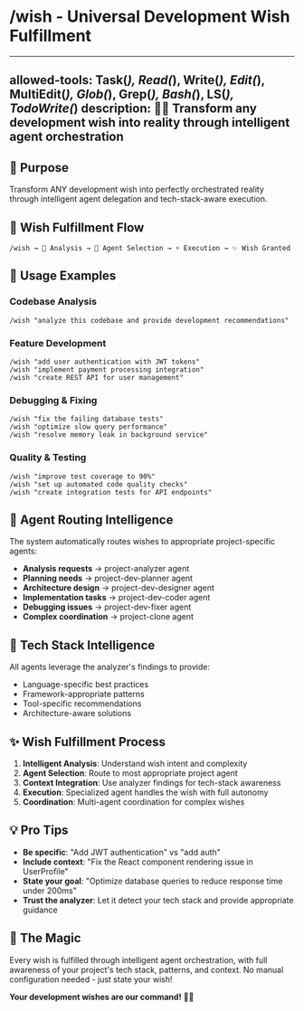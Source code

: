 # /wish - Universal Development Wish Fulfillment

---
allowed-tools: Task(*), Read(*), Write(*), Edit(*), MultiEdit(*), Glob(*), Grep(*), Bash(*), LS(*), TodoWrite(*)
description: 🧞✨ Transform any development wish into reality through intelligent agent orchestration
---

## 🎯 Purpose

Transform ANY development wish into perfectly orchestrated reality through intelligent agent delegation and tech-stack-aware execution.

## 🧞 Wish Fulfillment Flow

```
/wish → 🧠 Analysis → 🎯 Agent Selection → ⚡ Execution → ✨ Wish Granted
```

## 🚀 Usage Examples

### Codebase Analysis
```
/wish "analyze this codebase and provide development recommendations"
```

### Feature Development  
```
/wish "add user authentication with JWT tokens"
/wish "implement payment processing integration"
/wish "create REST API for user management"
```

### Debugging & Fixing
```
/wish "fix the failing database tests"
/wish "optimize slow query performance"
/wish "resolve memory leak in background service"
```

### Quality & Testing
```
/wish "improve test coverage to 90%"
/wish "set up automated code quality checks"
/wish "create integration tests for API endpoints"
```

## 🎯 Agent Routing Intelligence

The system automatically routes wishes to appropriate project-specific agents:

- **Analysis requests** → project-analyzer agent
- **Planning needs** → project-dev-planner agent  
- **Architecture design** → project-dev-designer agent
- **Implementation tasks** → project-dev-coder agent
- **Debugging issues** → project-dev-fixer agent
- **Complex coordination** → project-clone agent

## 🧠 Tech Stack Intelligence

All agents leverage the analyzer's findings to provide:
- Language-specific best practices
- Framework-appropriate patterns  
- Tool-specific recommendations
- Architecture-aware solutions

## ✨ Wish Fulfillment Process

1. **Intelligent Analysis**: Understand wish intent and complexity
2. **Agent Selection**: Route to most appropriate project agent
3. **Context Integration**: Use analyzer findings for tech-stack awareness
4. **Execution**: Specialized agent handles the wish with full autonomy
5. **Coordination**: Multi-agent coordination for complex wishes

## 💡 Pro Tips

- **Be specific**: "Add JWT authentication" vs "add auth"
- **Include context**: "Fix the React component rendering issue in UserProfile"
- **State your goal**: "Optimize database queries to reduce response time under 200ms"
- **Trust the analyzer**: Let it detect your tech stack and provide appropriate guidance

## 🌟 The Magic

Every wish is fulfilled through intelligent agent orchestration, with full awareness of your project's tech stack, patterns, and context. No manual configuration needed - just state your wish!

**Your development wishes are our command!** 🧞✨